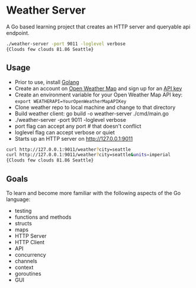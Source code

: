 # Weather Server

A Go based learning project that creates an HTTP server and queryable api endpoint.

```bash
./weather-server -port 9011 -loglevel verbose
{Clouds few clouds 81.86 Seattle}
```

## Usage
* Prior to use, install [Golang](https://golang.org/doc/install)
* Create an account on [Open Weather Map](https://home.openweathermap.org/users/sign_up) and sign up for an [API key](https://home.openweathermap.org/api_keys)
* Create an environment variable for your Open Weather Map API key: `export WEATHERAPI=YourOpenWeatherMapAPIKey`
* Clone weather repo to local machine and change to that directory
* Build weather client: go build -o weather-server ./cmd/main.go
* ./weather-server -port 9011 -loglevel verbose
* port flag can accept any port # that doesn't conflict
* loglevel flag can accept verbose or quiet
* Starts up an HTTP server on http://127.0.0.1:9011

```bash
curl http://127.0.0.1:9011/weather?city=seattle
curl http://127.0.0.1:9011/weather?city=seattle&units=imperial
{Clouds few clouds 81.86 Seattle}
```


## Goals
To learn and become more familiar with the following aspects of the Go language:
* testing
* functions and methods
* structs
* maps
* HTTP Server
* HTTP Client
* API
* concurrency
* channels
* context
* goroutines
* GUI



